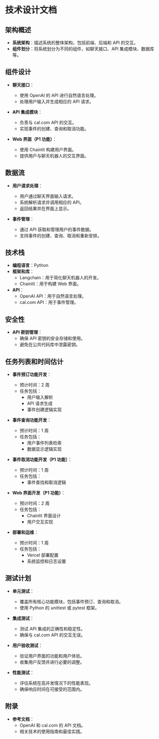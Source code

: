 # 技术设计文档

## 架构概述

- **系统架构**：描述系统的整体架构，包括前端、后端和 API 的交互。
- **组件划分**：将系统划分为不同的组件，如聊天接口、API 集成模块、数据库等。

## 组件设计

- **聊天接口**：
  - 使用 OpenAI 的 API 进行自然语言处理。
  - 处理用户输入并生成相应的 API 请求。

- **API 集成模块**：
  - 负责与 cal.com API 的交互。
  - 实现事件的创建、查询和取消功能。

- **Web 界面（P1 功能）**：
  - 使用 Chainlit 构建用户界面。
  - 提供用户与聊天机器人的交互界面。

## 数据流

- **用户请求处理**：
  - 用户通过聊天界面输入请求。
  - 系统解析请求并调用相应的 API。
  - 返回结果并在界面上显示。

- **事件管理**：
  - 通过 API 获取和管理用户的事件数据。
  - 支持事件的创建、查询、取消和重新安排。

## 技术栈

- **编程语言**：Python
- **框架和库**：
  - Langchain：用于简化聊天机器人的开发。
  - Chainlit：用于构建 Web 界面。
- **API**：
  - OpenAI API：用于自然语言处理。
  - cal.com API：用于事件管理。

## 安全性

- **API 密钥管理**：
  - 确保 API 密钥的安全存储和使用。
  - 避免在公共代码库中泄露密钥。

## 任务列表和时间估计

- **事件预订功能开发**：
  - 预计时间：2 周
  - 任务包括：
    - 用户输入解析
    - API 请求生成
    - 事件创建逻辑实现

- **事件查询功能开发**：
  - 预计时间：1 周
  - 任务包括：
    - 用户事件列表检索
    - 数据显示逻辑实现

- **事件取消功能开发（P1 功能）**：
  - 预计时间：1 周
  - 任务包括：
    - 事件查找和取消逻辑

- **Web 界面开发（P1 功能）**：
  - 预计时间：2 周
  - 任务包括：
    - Chainlit 界面设计
    - 用户交互实现

- **部署和运维**：
  - 预计时间：1 周
  - 任务包括：
    - Vercel 部署配置
    - 系统监控和日志设置

## 测试计划

- **单元测试**：
  - 覆盖所有核心功能模块，包括事件预订、查询和取消。
  - 使用 Python 的 unittest 或 pytest 框架。

- **集成测试**：
  - 测试 API 集成的正确性和稳定性。
  - 确保与 cal.com API 的交互无误。

- **用户验收测试**：
  - 验证用户界面的功能和用户体验。
  - 收集用户反馈并进行必要的调整。

- **性能测试**：
  - 评估系统在高并发情况下的性能表现。
  - 确保响应时间在可接受的范围内。

## 附录

- **参考文档**：
  - OpenAI 和 cal.com 的 API 文档。
  - 相关技术的使用指南和最佳实践。

